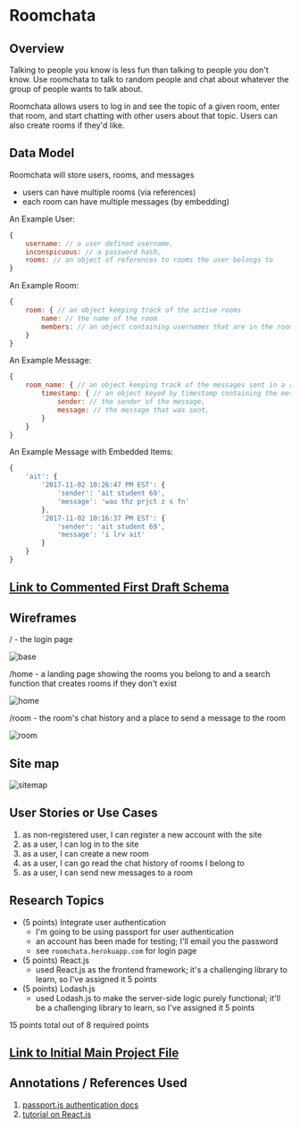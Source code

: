 # Roomchata

## Overview

Talking to people you know is less fun than talking to people you don't know. Use roomchata to talk
to random people and chat about whatever the group of people wants to talk about.

Roomchata allows users to log in and see the topic of a given room, enter that room, and start chatting
with other users about that topic. Users can also create rooms if they'd like.

## Data Model

Roomchata will store users, rooms, and messages

* users can have multiple rooms (via references)
* each room can have multiple messages (by embedding)

An Example User:
```javascript
{
    username: // a user defined username,
    inconspicuous: // a password hash,
    rooms: // an object of references to rooms the user belongs to
}
```

An Example Room:
```javascript
{
    room: { // an object keeping track of the active rooms
        name: // the name of the room
        members: // an object containing usernames that are in the room
    }
}
```

An Example Message:
```javascript
{
    room_name: { // an object keeping track of the messages sent in a room
        timestamp: { // an object keyed by timestamp containing the message sent at the specified time
            sender: // the sender of the message,
            message: // the message that was sent,
        }
    }
}
```

An Example Message with Embedded Items:

```javascript
{
    'ait': {
        '2017-11-02 10:26:47 PM EST': {
            'sender': 'ait student 69',
            'message': 'wao thz prjct z s fn'
        },
        '2017-11-02 10:16:37 PM EST': {
            'sender': 'ait student 69',
            'message': 'i lrv ait'
        }
    }
}
```

## [Link to Commented First Draft Schema](src/db.js)

## Wireframes

/ - the login page

![base](documentation/login.png)

/home - a landing page showing the rooms you belong to and a search function that creates rooms if they don't exist

![home](documentation/home.png)

/room - the room's chat history and a place to send a message to the room

![room](documentation/room.png)

## Site map

![sitemap](documentation/sitemap.png)

## User Stories or Use Cases

1. as non-registered user, I can register a new account with the site
2. as a user, I can log in to the site
3. as a user, I can create a new room
4. as a user, I can go read the chat history of rooms I belong to
5. as a user, I can send new messages to a room

## Research Topics

* (5 points) Integrate user authentication
    * I'm going to be using passport for user authentication
    * an account has been made for testing; I'll email you the password
    * see `roomchata.herokuapp.com` for login page
* (5 points) React.js
    * used React.js as the frontend framework; it's a challenging library to learn, so I've assigned it 5 points
* (5 points) Lodash.js
    * used Lodash.js to make the server-side logic purely functional; it'll be a challenging library to learn, so I've assigned it 5 points

15 points total out of 8 required points

## [Link to Initial Main Project File](src/app.js)

## Annotations / References Used

1. [passport.js authentication docs](http://passportjs.org/docs)
2. [tutorial on React.js](https://reactjs.org/tutorial/tutorial.html)
